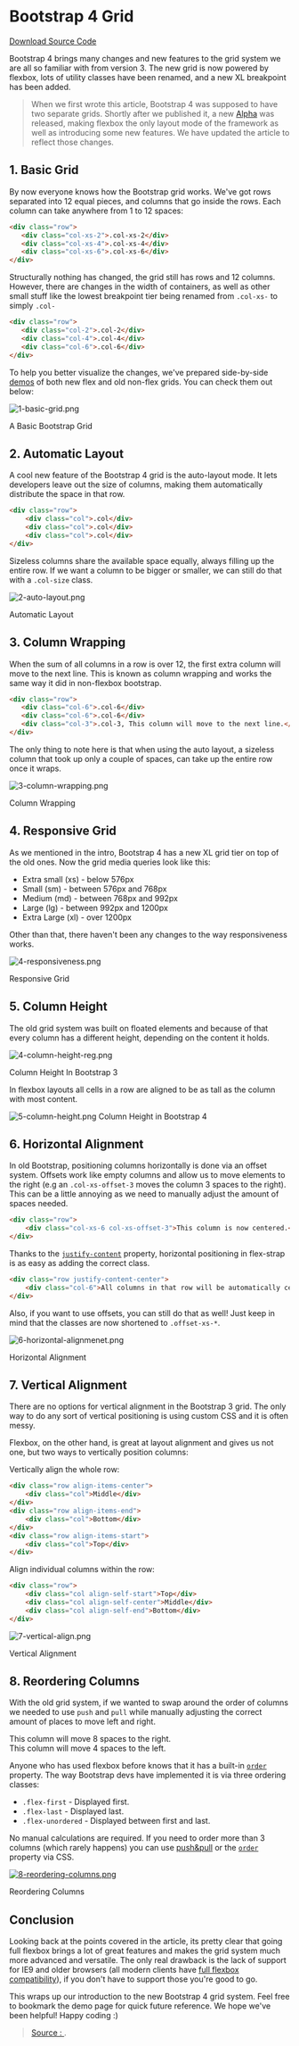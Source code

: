 Bootstrap 4 Grid
===
[Download Source Code](https://demo.tutorialzine.com/2016/11/boostrap-4-regular-vs-flex-grid/)

Bootstrap 4 brings many changes and new features to the grid system we are all so familiar with from version 3. The new grid is now powered by flexbox, lots of utility classes have been renamed, and a new XL breakpoint has been added.

> When we first wrote this article, Bootstrap 4 was supposed to have two separate grids. Shortly after we published it, a new  [Alpha](https://blog.getbootstrap.com/2017/01/06/bootstrap-4-alpha-6/)  was released, making flexbox the only layout mode of the framework as well as introducing some new features. We have updated the article to reflect those changes.

## 1. Basic Grid

By now everyone knows how the Bootstrap grid works. We've got rows separated into 12 equal pieces, and columns that go inside the rows. Each column can take anywhere from 1 to 12 spaces:
```html
<div class="row">
   <div class="col-xs-2">.col-xs-2</div>
   <div class="col-xs-4">.col-xs-4</div>
   <div class="col-xs-6">.col-xs-6</div>
</div>
```
Structurally nothing has changed, the grid still has rows and 12 columns. However, there are changes in the width of containers, as well as other small stuff like the lowest breakpoint tier being renamed from  `.col-xs-`  to simply  `.col-`
```html
<div class="row">
   <div class="col-2">.col-2</div>
   <div class="col-4">.col-4</div>
   <div class="col-6">.col-6</div>
</div>
```
To help you better visualize the changes, we've prepared side-by-side  [demos](https://demo.tutorialzine.com/2016/11/boostrap-4-regular-vs-flex-grid/?1-basic-grid)  of both new flex and old non-flex grids. You can check them out below:

![1-basic-grid.png](https://tutorialzine.com/media/2017/01/1-basic-grid.png)

A Basic Bootstrap Grid

## 2. Automatic Layout

A cool new feature of the Bootstrap 4 grid is the auto-layout mode. It lets developers leave out the size of columns, making them automatically distribute the space in that row.
```html
<div class="row">
    <div class="col">.col</div>
    <div class="col">.col</div>
    <div class="col">.col</div>
</div>
```
Sizeless columns share the available space equally, always filling up the entire row. If we want a column to be bigger or smaller, we can still do that with a  `.col-size`  class.

![2-auto-layout.png](https://tutorialzine.com/media/2017/01/2-auto-layout.png)

Automatic Layout

## 3. Column Wrapping

When the sum of all columns in a row is over 12, the first extra column will move to the next line. This is known as column wrapping and works the same way it did in non-flexbox bootstrap.
```html
<div class="row">
   <div class="col-6">.col-6</div>
   <div class="col-6">.col-6</div>
   <div class="col-3">.col-3, This column will move to the next line.</div>
</div>
```
The only thing to note here is that when using the auto layout, a sizeless column that took up only a couple of spaces, can take up the entire row once it wraps.

![3-column-wrapping.png](https://tutorialzine.com/media/2017/01/3-column-wrapping.png)

Column Wrapping

## 4. Responsive Grid

As we mentioned in the intro, Bootstrap 4 has a new XL grid tier on top of the old ones. Now the grid media queries look like this:

-   Extra small (xs) - below 576px
-   Small (sm) - between 576px and 768px
-   Medium (md) - between 768px and 992px
-   Large (lg) - between 992px and 1200px
-   Extra Large (xl) - over 1200px

Other than that, there haven't been any changes to the way responsiveness works.

![4-responsiveness.png](https://tutorialzine.com/media/2017/01/4-responsiveness.png)

Responsive Grid

## 5. Column Height

The old grid system was built on floated elements and because of that every column has a different height, depending on the content it holds.

![4-column-height-reg.png](https://tutorialzine.com/media/2016/11/4-column-height-reg.png)

Column Height In Bootstrap 3

In flexbox layouts all cells in a row are aligned to be as tall as the column with most content.

![5-column-height.png](https://tutorialzine.com/media/2017/01/5-column-height.png)
Column Height in Bootstrap 4

## 6. Horizontal Alignment

In old Bootstrap, positioning columns horizontally is done via an offset system. Offsets work like empty columns and allow us to move elements to the right (e.g an  `.col-xs-offset-3`  moves the column 3 spaces to the right). This can be a little annoying as we need to manually adjust the amount of spaces needed.
```html
<div class="row">
    <div class="col-xs-6 col-xs-offset-3">This column is now centered.</div>
</div>
```
Thanks to the  [`justify-content`](https://developer.mozilla.org/en-US/docs/Web/CSS/justify-content)  property, horizontal positioning in flex-strap is as easy as adding the correct class.
```html
<div class="row justify-content-center">
    <div class="col-6">All columns in that row will be automatically centered.</div>
</div>
```
Also, if you want to use offsets, you can still do that as well! Just keep in mind that the classes are now shortened to  `.offset-xs-*`.

![6-horizontal-alignmenet.png](https://tutorialzine.com/media/2017/01/6-horizontal-alignmenet.png)

Horizontal Alignment

## 7. Vertical Alignment

There are no options for vertical alignment in the Bootstrap 3 grid. The only way to do any sort of vertical positioning is using custom CSS and it is often messy.

Flexbox, on the other hand, is great at layout alignment and gives us not one, but two ways to vertically position columns:

Vertically align the whole row:
```html
<div class="row align-items-center">
    <div class="col">Middle</div>
</div>  
<div class="row align-items-end">
    <div class="col">Bottom</div>
</div>
<div class="row align-items-start">
    <div class="col">Top</div>
</div>
```
Align individual columns within the row:
```html
<div class="row">
    <div class="col align-self-start">Top</div>
    <div class="col align-self-center">Middle</div>
    <div class="col align-self-end">Bottom</div>
</div>
```
![7-vertical-align.png](https://tutorialzine.com/media/2017/01/7-vertical-align.png)

Vertical Alignment

## 8. Reordering Columns

With the old grid system, if we wanted to swap around the order of columns we needed to use  `push`  and  `pull`  while manually adjusting the correct amount of places to move left and right.

<div class="row">
    <div class="col-xs-4 col-xs-push-8"> This column will move 8 spaces to the right. </div>
    <div class="col-xs-8 col-xs-pull-4"> This column will move 4 spaces to the left.</div>
</div>

Anyone who has used flexbox before knows that it has a built-in  [`order`](https://developer.mozilla.org/en-US/docs/Web/CSS/order)  property. The way Bootstrap devs have implemented it is via three ordering classes:

-   `.flex-first`  - Displayed first.
-   `.flex-last`  - Displayed last.
-   `.flex-unordered`  - Displayed between first and last.

No manual calculations are required. If you need to order more than 3 columns (which rarely happens) you can use  [push&pull](https://v4-alpha.getbootstrap.com/layout/grid/#push-and-pull)  or the  [`order`](https://developer.mozilla.org/en-US/docs/Web/CSS/order)  property via CSS.

[![8-reordering-columns.png](https://tutorialzine.com/media/2017/01/8-reordering-columns.png)](https://demo.tutorialzine.com/2016/11/boostrap-4-regular-vs-flex-grid/?8-reordering-columns)

Reordering Columns

## Conclusion

Looking back at the points covered in the article, its pretty clear that going full flexbox brings a lot of great features and makes the grid system much more advanced and versatile. The only real drawback is the lack of support for IE9 and older browsers (all modern clients have  [full flexbox compatibility](https://caniuse.com/#feat=flexbox)), if you don't have to support those you're good to go.

This wraps up our introduction to the new Bootstrap 4 grid system. Feel free to bookmark the demo page for quick future reference. We hope we've been helpful! Happy coding :)







> [Source : ](https://tutorialzine.com/2016/11/boostrap-4-regular-vs-flex-grid).
<!--stackedit_data:
eyJoaXN0b3J5IjpbOTY2NDcwMTM4XX0=
-->